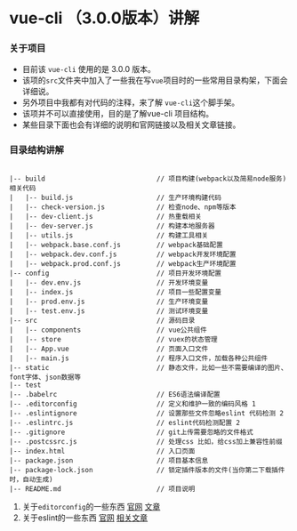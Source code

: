 # vue-cli （3.0.0版本）讲解


### 关于项目

- 目前该 `vue-cli` 使用的是 3.0.0 版本。
- 该项的`src`文件夹中加入了一些我在写`vue`项目时的一些常用目录构架，下面会详细说。
- 另外项目中我都有对代码的注释，来了解 `vue-cli`这个脚手架。
- 该项并不可以直接使用，目的是了解vue-cli 项目结构。
- 某些目录下面也会有详细的说明和官网链接以及相关文章链接。

### 目录结构讲解

```

|-- build                            // 项目构建(webpack以及简易node服务)相关代码
|   |-- build.js                     // 生产环境构建代码
|   |-- check-version.js             // 检查node、npm等版本
|   |-- dev-client.js                // 热重载相关
|   |-- dev-server.js                // 构建本地服务器
|   |-- utils.js                     // 构建工具相关
|   |-- webpack.base.conf.js         // webpack基础配置
|   |-- webpack.dev.conf.js          // webpack开发环境配置
|   |-- webpack.prod.conf.js         // webpack生产环境配置
|-- config                           // 项目开发环境配置
|   |-- dev.env.js                   // 开发环境变量
|   |-- index.js                     // 项目一些配置变量
|   |-- prod.env.js                  // 生产环境变量
|   |-- test.env.js                  // 测试环境变量
|-- src                              // 源码目录
|   |-- components                   // vue公共组件
|   |-- store                        // vuex的状态管理
|   |-- App.vue                      // 页面入口文件
|   |-- main.js                      // 程序入口文件，加载各种公共组件
|-- static                           // 静态文件，比如一些不需要编译的图片、font字体、json数据等
|-- test
|-- .babelrc                         // ES6语法编译配置
|-- .editorconfig                    // 定义和维护一致的编码风格 1
|-- .eslintignore                    // 设置那些文件忽略eslint 代码检测 2
|-- .eslintrc.js                     // eslint代码检测配置 2
|-- .gitignore                       // git上传需要忽略的文件格式
|-- .postcssrc.js                    // 处理css 比如，给css加上兼容性前缀
|-- index.html                       // 入口页面
|-- package.json                     // 项目基本信息
|-- package-lock.json                // 锁定插件版本的文件(当你第二下载插件时，自动生成)
|-- README.md                        // 项目说明

```


1. 关于`editorconfig`的一些东西 [官网](http://editorconfig.org/)    [文章](https://www.cnblogs.com/xiaohuochai/p/7160067.html)
2. 关于eslint的一些东西 [官网](http://eslint.cn/docs/rules/)  [相关文章](http://cnodejs.org/topic/57c68052b4a3bca66bbddbdd)
